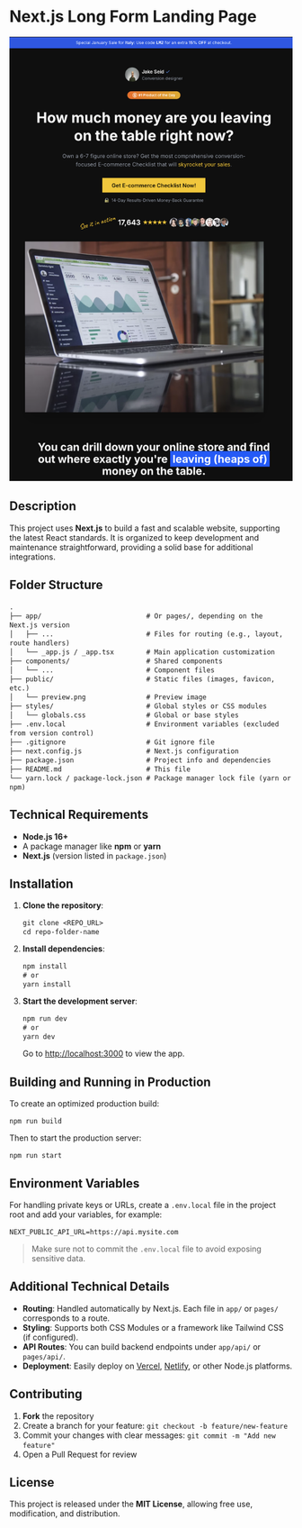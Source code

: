 # Next.js Long Form Landing Page

![Site Preview](./preview.png)

## Description

This project uses **Next.js** to build a fast and scalable website, supporting the latest React standards. It is organized to keep development and maintenance straightforward, providing a solid base for additional integrations.

## Folder Structure

```
.
├── app/                          # Or pages/, depending on the Next.js version
│   ├── ...                       # Files for routing (e.g., layout, route handlers)
│   └── _app.js / _app.tsx        # Main application customization
├── components/                   # Shared components
│   └── ...                       # Component files
├── public/                       # Static files (images, favicon, etc.)
│   └── preview.png               # Preview image
├── styles/                       # Global styles or CSS modules
│   └── globals.css               # Global or base styles
├── .env.local                    # Environment variables (excluded from version control)
├── .gitignore                    # Git ignore file
├── next.config.js                # Next.js configuration
├── package.json                  # Project info and dependencies
├── README.md                     # This file
└── yarn.lock / package-lock.json # Package manager lock file (yarn or npm)
```

## Technical Requirements

- **Node.js 16+**  
- A package manager like **npm** or **yarn**  
- **Next.js** (version listed in `package.json`)

## Installation

1. **Clone the repository**:
   ```
   git clone <REPO_URL>
   cd repo-folder-name
   ```
2. **Install dependencies**:
   ```
   npm install
   # or
   yarn install
   ```
3. **Start the development server**:
   ```
   npm run dev
   # or
   yarn dev
   ```
   Go to [http://localhost:3000](http://localhost:3000) to view the app.

## Building and Running in Production

To create an optimized production build:
```
npm run build
```
Then to start the production server:
```
npm run start
```

## Environment Variables

For handling private keys or URLs, create a `.env.local` file in the project root and add your variables, for example:
```
NEXT_PUBLIC_API_URL=https://api.mysite.com
```
> Make sure not to commit the `.env.local` file to avoid exposing sensitive data.

## Additional Technical Details

- **Routing**: Handled automatically by Next.js. Each file in `app/` or `pages/` corresponds to a route.  
- **Styling**: Supports both CSS Modules or a framework like Tailwind CSS (if configured).  
- **API Routes**: You can build backend endpoints under `app/api/` or `pages/api/`.  
- **Deployment**: Easily deploy on [Vercel](https://vercel.com), [Netlify](https://www.netlify.com), or other Node.js platforms.

## Contributing

1. **Fork** the repository  
2. Create a branch for your feature: `git checkout -b feature/new-feature`  
3. Commit your changes with clear messages: `git commit -m "Add new feature"`  
4. Open a Pull Request for review

## License

This project is released under the **MIT License**, allowing free use, modification, and distribution.

